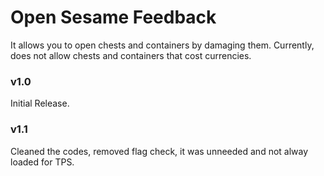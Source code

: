 # Open Sesame Feedback
It allows you to open chests and containers by damaging them.
Currently, does not allow chests and containers that cost currencies.

### v1.0
Initial Release.
### v1.1
Cleaned the codes, removed flag check, it was unneeded and not alway loaded for TPS.
